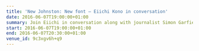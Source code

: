 ```yaml
---
title: 'New Johnston: New font – Eiichi Kono in conversation'
date: 2016-06-07T19:00:00+01:00
summary: Join Eiichi in conversation along with journalist Simon Garfield, author of <cite>Just my type</cite>, and Professor Ewan Clayton, author of <cite>The Golden Thread</cite>, to find out more about how he went about adapting London’s famous alphabet for the digital age.
start: 2016-06-07T19:00:00+01:00
end: 2016-06-07T20:30:00+01:00
venue_id: 9c3xgv6h+q9
---
```

